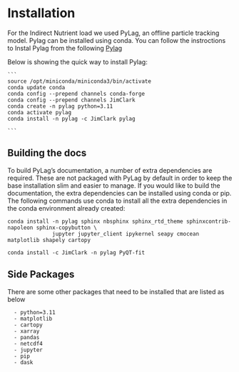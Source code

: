 # Installation
For the Indirect Nutrient load we used PyLag, an offline particle tracking model.
Pylag can be installed using conda. You can follow the instroctions to Instal Pylag from the following [Pylag](https://pylag.readthedocs.io/en/latest/install/installation.html#installation-using-conda)

Below is showing the quick way to install Pylag:


    ```
    source /opt/miniconda/miniconda3/bin/activate
    conda update conda
    conda config --prepend channels conda-forge
    conda config --prepend channels JimClark
    conda create -n pylag python=3.11
    conda activate pylag
    conda install -n pylag -c JimClark pylag
    
    ```
## Building the docs 
To build PyLag’s documentation, a number of extra dependencies are required. These are not packaged with PyLag by default in order to keep the base installation slim and easier to manage. If you would like to build the documentation, the extra dependencies can be installed using conda or pip. The following commands use conda to install all the extra dependencies in the conda environment already created:

```
conda install -n pylag sphinx nbsphinx sphinx_rtd_theme sphinxcontrib-napoleon sphinx-copybutton \
              jupyter jupyter_client ipykernel seapy cmocean matplotlib shapely cartopy
```
```
conda install -c JimClark -n pylag PyQT-fit
```
## Side Packages
There are some other packages that need to be installed that are listed as below

```
  - python=3.11
  - matplotlib
  - cartopy
  - xarray
  - pandas
  - netcdf4
  - jupyter
  - pip
  - dask
```